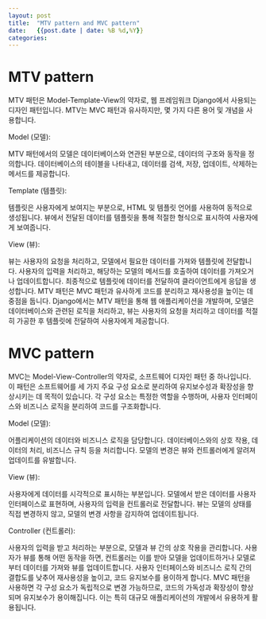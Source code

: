 ```yaml
---
layout: post
title:  "MTV pattern and MVC pattern"
date:   {{post.date | date: %B %d,%Y}} 
categories:
---
```


# MTV pattern
MTV 패턴은 Model-Template-View의 약자로, 웹 프레임워크 Django에서 사용되는 디자인 패턴입니다. MTV는 MVC 패턴과 유사하지만, 몇 가지 다른 용어 및 개념을 사용합니다.

Model (모델):

MTV 패턴에서의 모델은 데이터베이스와 연관된 부분으로, 데이터의 구조와 동작을 정의합니다.
데이터베이스의 테이블을 나타내고, 데이터를 검색, 저장, 업데이트, 삭제하는 메서드를 제공합니다.

Template (템플릿):

템플릿은 사용자에게 보여지는 부분으로, HTML 및 템플릿 언어를 사용하여 동적으로 생성됩니다.
뷰에서 전달된 데이터를 템플릿을 통해 적절한 형식으로 표시하여 사용자에게 보여줍니다.

View (뷰):

뷰는 사용자의 요청을 처리하고, 모델에서 필요한 데이터를 가져와 템플릿에 전달합니다.
사용자의 입력을 처리하고, 해당하는 모델의 메서드를 호출하여 데이터를 가져오거나 업데이트합니다.
최종적으로 템플릿에 데이터를 전달하여 클라이언트에게 응답을 생성합니다.
MTV 패턴은 MVC 패턴과 유사하게 코드를 분리하고 재사용성을 높이는 데 중점을 둡니다. Django에서는 MTV 패턴을 통해 웹 애플리케이션을 개발하며, 모델은 데이터베이스와 관련된 로직을 처리하고, 뷰는 사용자의 요청을 처리하고 데이터를 적절히 가공한 후 템플릿에 전달하여 사용자에게 제공합니다.

# MVC pattern
MVC는 Model-View-Controller의 약자로, 소프트웨어 디자인 패턴 중 하나입니다. 이 패턴은 소프트웨어를 세 가지 주요 구성 요소로 분리하여 유지보수성과 확장성을 향상시키는 데 목적이 있습니다. 각 구성 요소는 특정한 역할을 수행하며, 사용자 인터페이스와 비즈니스 로직을 분리하여 코드를 구조화합니다.

Model (모델):

어플리케이션의 데이터와 비즈니스 로직을 담당합니다.
데이터베이스와의 상호 작용, 데이터의 처리, 비즈니스 규칙 등을 처리합니다.
모델의 변경은 뷰와 컨트롤러에게 알려져 업데이트를 유발합니다.

View (뷰):

사용자에게 데이터를 시각적으로 표시하는 부분입니다.
모델에서 받은 데이터를 사용자 인터페이스로 표현하며, 사용자의 입력을 컨트롤러로 전달합니다.
뷰는 모델의 상태를 직접 변경하지 않고, 모델의 변경 사항을 감지하여 업데이트됩니다.

Controller (컨트롤러):

사용자의 입력을 받고 처리하는 부분으로, 모델과 뷰 간의 상호 작용을 관리합니다.
사용자가 뷰를 통해 어떤 동작을 하면, 컨트롤러는 이를 받아 모델을 업데이트하거나 모델로부터 데이터를 가져와 뷰를 업데이트합니다.
사용자 인터페이스와 비즈니스 로직 간의 결합도를 낮추어 재사용성을 높이고, 코드 유지보수를 용이하게 합니다.
MVC 패턴을 사용하면 각 구성 요소가 독립적으로 변경 가능하므로, 코드의 가독성과 확장성이 향상되며 유지보수가 용이해집니다. 이는 특히 대규모 애플리케이션의 개발에서 유용하게 활용됩니다.
